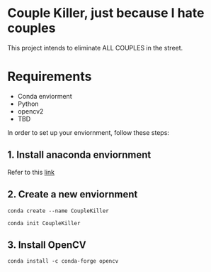 Couple Killer, just because I hate couples
==========================================
This project intends to eliminate ALL COUPLES in the street.

# Requirements

- Conda enviorment
- Python
- opencv2
- TBD

In order to set up your enviornment, follow these steps:

## 1. Install anaconda enviornment

 Refer to this [link](https://docs.conda.io/projects/conda/en/latest/user-guide/install/index.html)

## 2. Create a new enviornment

```conda create --name CoupleKiller```

```conda init CoupleKiller```

## 3. Install OpenCV

```conda install -c conda-forge opencv```